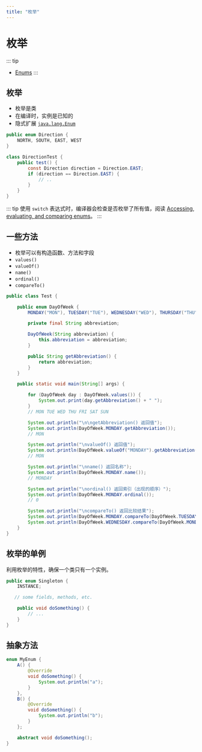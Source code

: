 ```yaml
---
title: "枚举"
---
```


# 枚举

::: tip
- [Enums](https://dev.java/learn/classes-objects/enums/)
:::

## 枚举

- 枚举是类
- 在编译时，实例是已知的
- 隐式扩展 [`java.lang.Enum`](https://docs.oracle.com/en/java/javase/23/docs/api/java.base/java/lang/Enum.html)

```java
public enum Direction {
    NORTH, SOUTH, EAST, WEST
}

class DirectionTest {
    public test() {
        const Direction direction = Direction.EAST;
        if (direction == Direction.EAST) {
            // ..
        }
    }
}
```

::: tip
使用 `switch` 表达式时，编译器会检查是否枚举了所有值，阅读 [Accessing, evaluating, and comparing enums](https://dev.java/learn/classes-objects/enums/)。
:::

## 一些方法

- 枚举可以有构造函数、方法和字段
- `values()`
- `valueOf()`
- `name()`
- `ordinal()`
- `compareTo()`

```java
public class Test {

    public enum DayOfWeek {
        MONDAY("MON"), TUESDAY("TUE"), WEDNESDAY("WED"), THURSDAY("THU"), FRIDAY("FRI"), SATURDAY("SAT"), SUNDAY("SUN");

        private final String abbreviation;

        DayOfWeek(String abbreviation) {
            this.abbreviation = abbreviation;
        }

        public String getAbbreviation() {
            return abbreviation;
        }
    }

    public static void main(String[] args) {

        for (DayOfWeek day : DayOfWeek.values()) {
            System.out.print(day.getAbbreviation() + " ");
        }
        // MON TUE WED THU FRI SAT SUN

        System.out.println("\n\ngetAbbreviation() 返回值");
        System.out.println(DayOfWeek.MONDAY.getAbbreviation());
        // MON

        System.out.println("\nvalueOf() 返回值");
        System.out.println(DayOfWeek.valueOf("MONDAY").getAbbreviation());
        // MON

        System.out.println("\nname() 返回名称");
        System.out.println(DayOfWeek.MONDAY.name());
        // MONDAY

        System.out.println("\nordinal() 返回索引（出现的顺序）");
        System.out.println(DayOfWeek.MONDAY.ordinal());
        // 0

        System.out.println("\ncompareTo() 返回比较结果");
        System.out.println(DayOfWeek.MONDAY.compareTo(DayOfWeek.TUESDAY));   // -1
        System.out.println(DayOfWeek.WEDNESDAY.compareTo(DayOfWeek.MONDAY)); // 2
    }
}
```

## 枚举的单例

利用枚举的特性，确保一个类只有一个实例。

```java
public enum Singleton {
    INSTANCE;

   // some fields, methods, etc.

    public void doSomething() {
        // ...
    }
}
```

## 抽象方法

```java
enum MyEnum {
    A() {
        @Override
        void doSomething() {
            System.out.println("a");
        }
    },
    B() {
        @Override
        void doSomething() {
            System.out.println("b");
        }
    };

    abstract void doSomething();
}
```
